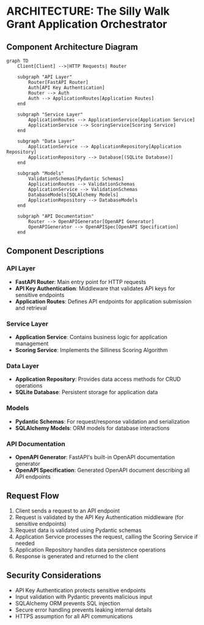 <!-- filepath: /Users/bf10162/devel/ms_hackathon/silly_walk/silly-walk-hack/docs/specifications/ARCHITECTURE.md -->
# ARCHITECTURE: The Silly Walk Grant Application Orchestrator

## Component Architecture Diagram

```mermaid
graph TD
    Client[Client] -->|HTTP Requests| Router

    subgraph "API Layer"
        Router[FastAPI Router]
        Auth[API Key Authentication]
        Router --> Auth
        Auth --> ApplicationRoutes[Application Routes]
    end

    subgraph "Service Layer"
        ApplicationRoutes --> ApplicationService[Application Service]
        ApplicationService --> ScoringService[Scoring Service]
    end

    subgraph "Data Layer"
        ApplicationService --> ApplicationRepository[Application Repository]
        ApplicationRepository --> Database[(SQLite Database)]
    end

    subgraph "Models"
        ValidationSchemas[Pydantic Schemas]
        ApplicationRoutes --> ValidationSchemas
        ApplicationService --> ValidationSchemas
        DatabaseModels[SQLAlchemy Models]
        ApplicationRepository --> DatabaseModels
    end

    subgraph "API Documentation"
        Router --> OpenAPIGenerator[OpenAPI Generator]
        OpenAPIGenerator --> OpenAPISpec[OpenAPI Specification]
    end
```

## Component Descriptions

### API Layer
- **FastAPI Router**: Main entry point for HTTP requests
- **API Key Authentication**: Middleware that validates API keys for sensitive endpoints
- **Application Routes**: Defines API endpoints for application submission and retrieval

### Service Layer
- **Application Service**: Contains business logic for application management
- **Scoring Service**: Implements the Silliness Scoring Algorithm

### Data Layer
- **Application Repository**: Provides data access methods for CRUD operations
- **SQLite Database**: Persistent storage for application data

### Models
- **Pydantic Schemas**: For request/response validation and serialization
- **SQLAlchemy Models**: ORM models for database interactions

### API Documentation
- **OpenAPI Generator**: FastAPI's built-in OpenAPI documentation generator
- **OpenAPI Specification**: Generated OpenAPI document describing all API endpoints

## Request Flow

1. Client sends a request to an API endpoint
2. Request is validated by the API Key Authentication middleware (for sensitive endpoints)
3. Request data is validated using Pydantic schemas
4. Application Service processes the request, calling the Scoring Service if needed
5. Application Repository handles data persistence operations
6. Response is generated and returned to the client

## Security Considerations

- API Key Authentication protects sensitive endpoints
- Input validation with Pydantic prevents malicious input
- SQLAlchemy ORM prevents SQL injection
- Secure error handling prevents leaking internal details
- HTTPS assumption for all API communications
